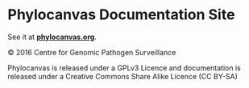 # Phylocanvas Documentation Site

See it at **[phylocanvas.org](http://phylocanvas.org)**.

© 2016 Centre for Genomic Pathogen Surveillance

Phylocanvas is released under a GPLv3 Licence and documentation is released under a Creative Commons Share Alike Licence (CC BY-SA)
